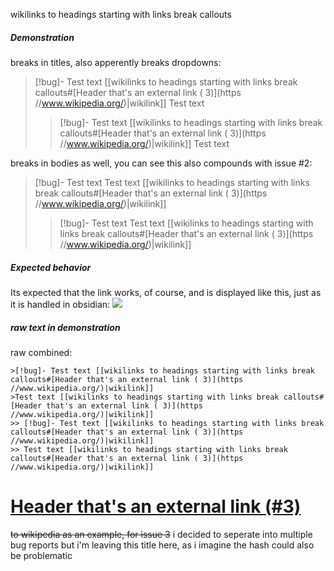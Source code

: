 wikilinks to headings starting with links break callouts
##### Demonstration
breaks in titles, also apperently breaks dropdowns:
>[!bug]- Test text [[wikilinks to headings starting with links break callouts#[Header that's an external link ( 3)](https //www.wikipedia.org/)|wikilink]]
>Test text
>> [!bug]- Test text [[wikilinks to headings starting with links break callouts#[Header that's an external link ( 3)](https //www.wikipedia.org/)|wikilink]]
>> Test text

breaks in bodies as well, you can see this also compounds with issue #2:
>[!bug]- Test text
>Test text [[wikilinks to headings starting with links break callouts#[Header that's an external link ( 3)](https //www.wikipedia.org/)|wikilink]]
>> [!bug]- Test text
>> Test text [[wikilinks to headings starting with links break callouts#[Header that's an external link ( 3)](https //www.wikipedia.org/)|wikilink]]

##### Expected behavior
Its expected that the link works, of course, and is displayed like this, just as it is handled in obsidian:
![](https://files.catbox.moe/y1uve0.png)

##### raw text in demonstration
raw combined:
```
>[!bug]- Test text [[wikilinks to headings starting with links break callouts#[Header that's an external link ( 3)](https //www.wikipedia.org/)|wikilink]]
>Test text [[wikilinks to headings starting with links break callouts#[Header that's an external link ( 3)](https //www.wikipedia.org/)|wikilink]]
>> [!bug]- Test text [[wikilinks to headings starting with links break callouts#[Header that's an external link ( 3)](https //www.wikipedia.org/)|wikilink]]
>> Test text [[wikilinks to headings starting with links break callouts#[Header that's an external link ( 3)](https //www.wikipedia.org/)|wikilink]]
```

# [Header that's an external link (#3)](https://www.wikipedia.org/)
~~to wikipedia as an example, for issue 3~~
i decided to seperate into multiple bug reports but i'm leaving this title here, as i imagine the hash could also be problematic
